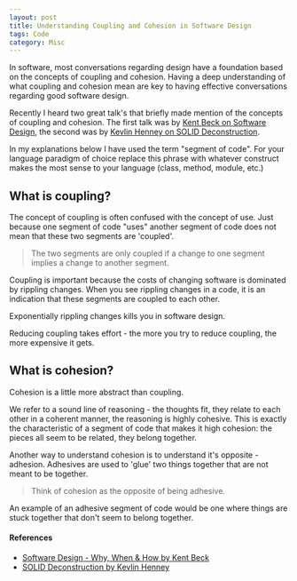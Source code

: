 ```yaml
---
layout: post
title: Understanding Coupling and Cohesion in Software Design
tags: Code 
category: Misc
---
```


In software, most conversations regarding design have a foundation based on the concepts of coupling and cohesion. Having a deep understanding of what coupling and cohesion mean are key to having effective conversations regarding good software design.

Recently I heard two great talk's that briefly made mention of the concepts of coupling and cohesion. The first talk was by [Kent Beck on Software Design](http://blog.markpearl.co.za/Software-Design-Why-When-How), the second was by [Kevlin Henney on SOLID Deconstruction](http://blog.markpearl.co.za/SOLID-Deconstruction).

In my explanations below I have used the term "segment of code". For your language paradigm of choice replace this phrase with whatever construct makes the most sense to your language (class, method, module, etc.)

## What is coupling?

The concept of coupling is often confused with the concept of use. Just because one segment of code "uses" another segment of code does not mean that these two segments are 'coupled'.

> The two segments are only coupled if a change to one segment implies a change to another segment. 

Coupling is important because the costs of changing software is dominated by rippling changes. When you see rippling changes in a code, it is an indication that these segments are coupled to each other.

Exponentially rippling changes kills you in software design. 

Reducing coupling takes effort - the more you try to reduce coupling, the more expensive it gets. 

## What is cohesion?

Cohesion is a little more abstract than coupling. 

We refer to a sound line of reasoning - the thoughts fit, they relate to each other in a coherent manner, the reasoning is highly cohesive. This is exactly the characteristic of a segment of code that makes it high cohesion: the pieces all seem to be related, they belong together.

Another way to understand cohesion is to understand it's opposite - adhesion. Adhesives are used to 'glue' two things together that are not meant to be together. 

> Think of cohesion as the opposite of being adhesive.

An example of an adhesive segment of code would be one where things are stuck together that don't seem to belong together. 

#### References

- [Software Design - Why, When & How by Kent Beck](http://blog.markpearl.co.za/Software-Design-Why-When-How)  
- [SOLID Deconstruction by Kevlin Henney](http://blog.markpearl.co.za/SOLID-Deconstruction)  
